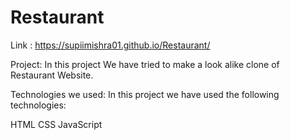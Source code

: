 # Restaurant
Link : https://supiimishra01.github.io/Restaurant/

Project:
In this project We have tried to make a look alike clone of Restaurant Website.

Technologies we used:
In this project we have used the following technologies:

HTML
CSS
JavaScript
